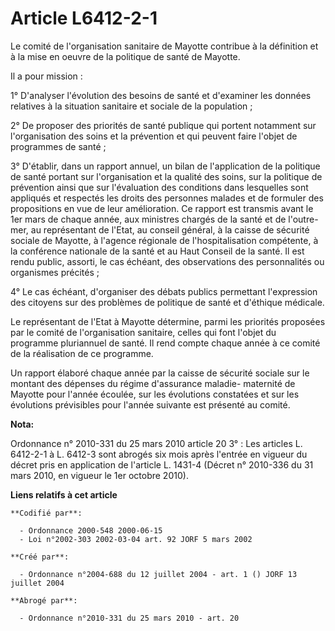# Article L6412-2-1

Le comité de l'organisation sanitaire de Mayotte contribue à la définition et à la mise en oeuvre de la politique de santé de
Mayotte.

Il a pour mission :

1° D'analyser l'évolution des besoins de santé et d'examiner les données relatives à la situation sanitaire et sociale de la
population ;

2° De proposer des priorités de santé publique qui portent notamment sur l'organisation des soins et la prévention et qui
peuvent faire l'objet de programmes de santé ;

3° D'établir, dans un rapport annuel, un bilan de l'application de la politique de santé portant sur l'organisation et la
qualité des soins, sur la politique de prévention ainsi que sur l'évaluation des conditions dans lesquelles sont appliqués et
respectés les droits des personnes malades et de formuler des propositions en vue de leur amélioration. Ce rapport est
transmis avant le 1er mars de chaque année, aux ministres chargés de la santé et de l'outre-mer, au représentant de l'Etat,
au conseil général, à la caisse de sécurité sociale de Mayotte, à l'agence régionale de l'hospitalisation compétente, à la
conférence nationale de la santé et au Haut Conseil de la santé. Il est rendu public, assorti, le cas échéant, des
observations des personnalités ou organismes précités ;

4° Le cas échéant, d'organiser des débats publics permettant l'expression des citoyens sur des problèmes de politique de
santé et d'éthique médicale.

Le représentant de l'Etat à Mayotte détermine, parmi les priorités proposées par le comité de l'organisation sanitaire,
celles qui font l'objet du programme pluriannuel de santé. Il rend compte chaque année à ce comité de la réalisation de ce
programme.

Un rapport élaboré chaque année par la caisse de sécurité sociale sur le montant des dépenses du régime d'assurance maladie-
maternité de Mayotte pour l'année écoulée, sur les évolutions constatées et sur les évolutions prévisibles pour l'année
suivante est présenté au comité.

**Nota:**

Ordonnance n° 2010-331 du 25 mars 2010 article 20 3° : Les articles L. 6412-2-1 à L. 6412-3 sont abrogés six mois après
l'entrée en vigueur du décret pris en application de l'article L. 1431-4 (Décret n° 2010-336 du 31 mars 2010, en vigueur le
1er octobre 2010).

**Liens relatifs à cet article**

	**Codifié par**:

	  - Ordonnance 2000-548 2000-06-15
	  - Loi n°2002-303 2002-03-04 art. 92 JORF 5 mars 2002

	**Créé par**:

	  - Ordonnance n°2004-688 du 12 juillet 2004 - art. 1 () JORF 13 juillet 2004

	**Abrogé par**:

	  - Ordonnance n°2010-331 du 25 mars 2010 - art. 20
